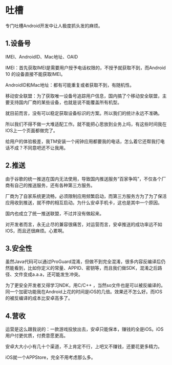 # 吐槽

专门吐槽Android开发中让人极度抓头发的麻烦。

## 1.设备号

IMEI、AndroidID、Mac地址、OAID

IMEI：首先获取IMEI是需要用户授予电话权限的，不授予就获取不到，而Android 10 的设备直接不能获取IMEI。

AndroidID和Mac地址：都有可能重复或者获取不到，有随机性。

移动安全联盟：为了获取唯一设备号追踪用户信息，国内搞了个移动安全联盟，主要支持国内厂商的某些设备，也就是说不能覆盖所有机型。

就目前而言，没有可以稳定获取设备标识的方案。所以我们的统计永远不准确。

所以我们不得不做一大堆适配工作。就不能把心思放到业务上吗，有这些时间我在IOS上一个页面都做完了。

给用户的体验极差，我TM安装一个闹钟应用都要我的电话，怎么着它还帮我打电话不成？不同意吧还不让我用。

## 2.推送

由于谷歌的统一推送在国内无法使用，导致国内推送服务“百家争鸣”，不仅各个厂商有自己的推送服务，还有各种第三方服务。

厂商为了自家系统更流畅，必须限制应用频繁启动，而第三方服务方为了为了保活应用收到推送，就不停的相互启动。为什么安卓手机卡，这也是其中一个原因。

国内也成立了统一推送联盟，不过并没有做起来。

对开发者而言，永无止尽的兼容很痛苦，对运营而言，安卓推送的成功率远不如IOS，而且还很麻烦。心累啊。

## 3.安全性

虽然Java代码可以通过ProGuard混淆，但做不到完全混淆，很多内容反编译后仍然能看到，比如你定义的常量、APPID、密钥等，而且我们做SDK，混淆之后路径、文件变成a.a.a，还可能发生冲突。

为了更安全开发者又得学习NDK，用C/C++ ，当然so文件也是可以被反编译的。同一个加密功能我在Android上花的时间是iOS的几倍。效果还不怎么好。而IOS的被反编译的成本比安卓高多了。

## 4.营收

运营是这么跟我说的：一款游戏投放出去，安卓只能保本，赚钱的全是iOS。iOS用户付更优质，付费意愿更高。

安卓大大小小有几十个渠道，不上肯定不行，上吧又不赚钱，还要花更多精力。

iOS就一个APPStore，完全不用考虑那么多。

